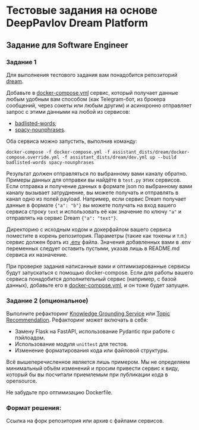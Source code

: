 #  Тестовые задания на основе DeepPavlov Dream Platform

## Задание для Software Engineer 

### Задание 1

Для выполнения тестового задания вам понадобится репозиторий [dream](https://github.com/deeppavlovteam/dream). 

Добавьте в [docker-compose.yml](https://github.com/deeppavlovteam/dream/blob/dev/docker-compose.yml) сервис, который получает данные любым удобным вам способом (как Telegram-бот, из брокера сообщений, через сокеты или любым другим) и асинхронно отправляет запрос с этими данными на любой из сервисов:

- [badlisted-words](https://github.com/deeppavlovteam/dream/tree/main/annotators/BadlistedWordsDetector);
- [spacy-nounphrases](https://github.com/deeppavlovteam/dream/tree/main/annotators/spacy_annotator).

Оба сервиса можно запустить, выполнив команду:

```commandline
docker-compose -f docker-compose.yml -f assistant_dists/dream/docker-compose.override.yml -f assistant_dists/dream/dev.yml up --build badlisted-words spacy-nounphrases
```

Результат должен отправляться по выбранному вами каналу обратно. Примеры данных для отправки вы найдёте в `test.py` этих сервисов. Если отправка и получение данных в формате json по выбранному вами каналу вызывает затруднение, вы можете получать и отправлять в канал одно из полей payload. Например, если сервис Dream получает данные в формате `{"a": "b"}` вы можете получать на вход вашего сервиса строку `text` и использовать её как значение по ключу `"a"` и отправлять на сервис Dream `{"a": "text"}`.

Директорию с исходным кодом и докерфайлом вашего сервиса поместите в корень репозитория. Параметры (такие как токены и т.п.) сервис должен брать из [.env](https://github.com/deeppavlovteam/dream/blob/dev/.env) файла. Значения добавленных вами в .env переменных следует оставить пустыми, указав лишь в README.md сервиса их назначение.

При проверке задания написанные вами и оптимизированные сервисы будут запускаться с помощью docker-compose. Если для работы вашего сервиса понадобится дополнительный сервис (например, с базой данных), добавьте его в [docker-compose.yml](https://github.com/deeppavlovteam/dream/blob/dev/docker-compose.yml), и он тоже будет запущен.

### Задание 2 (опциональное)

Выполните рефакторинг [Knowledge Grounding Service](https://github.com/deeppavlovteam/dream/tree/dev/services/knowledge_grounding) или [Topic Recommendation](https://github.com/deeppavlovteam/dream/tree/dev/annotators/topic_recommendation). Рефакторинг может включать в себя:

- Замену Flask на FastAPI, использование Pydantic при работе с пэйлоадом.
- Использование модуля `unittest` для тестов.
- Изменение форматирования кода или файловой структуры.

Всё вышеперечисленное является лишь примером. Мы не определяем минимальный объём изменений и просим привести сервис к виду, который бы вы посчитали приемлемым при публикации кода в opensource.

Не забудьте про оптимизацию Dockerfile.

### Формат решения:

Ссылка на форк репозитория или архив с файлами сервисов.
